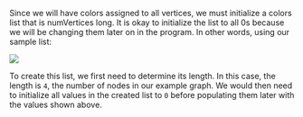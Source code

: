 <!-- title={initColors()} -->

<!-- concepts={Lists} -->

<!--badges={Python:15,Algorithms:15}-->

Since we will have colors assigned to all vertices, we must initialize a colors list that is numVertices long. It is okay to initialize the list to all 0s because we will be changing them later on in the program. In other words, using our sample list:



![](https://i.imgur.com/ucDT6lw.png)

To create this list, we first need to determine its length. In this case, the length is `4`, the number of nodes in our example graph. We would then need to initialize all values in the created list to `0` before populating them later with the values shown above.